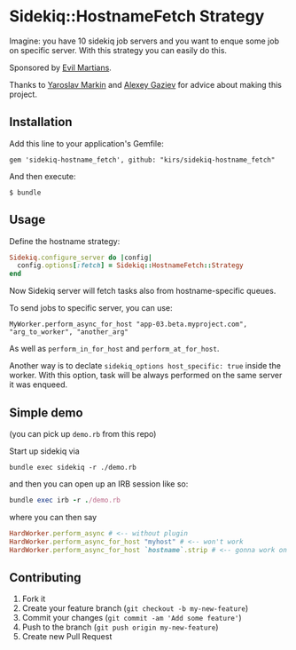 # Sidekiq::HostnameFetch Strategy

Imagine: you have 10 sidekiq job servers and you want to enque some job on specific server. With this strategy you can easily do this.

Sponsored by [Evil Martians](http://evl.ms).

Thanks to [Yaroslav Markin](https://github.com/yaroslav) and [Alexey Gaziev](https://github.com/gazay) for advice about making this project.

## Installation

Add this line to your application's Gemfile:

    gem 'sidekiq-hostname_fetch', github: "kirs/sidekiq-hostname_fetch"

And then execute:

    $ bundle

## Usage

Define the hostname strategy:

```ruby
Sidekiq.configure_server do |config|
  config.options[:fetch] = Sidekiq::HostnameFetch::Strategy
end
```

Now Sidekiq server will fetch tasks also from hostname-specific queues.

To send jobs to specific server, you can use:

```
MyWorker.perform_async_for_host "app-03.beta.myproject.com", "arg_to_worker", "another_arg"
```

As well as `perform_in_for_host` and `perform_at_for_host`.

Another way is to declate `sidekiq_options host_specific: true` inside the worker.
With this option, task will be always performed on the same server it was enqueed.

## Simple demo

(you can pick up `demo.rb` from this repo)

Start up sidekiq via

```
bundle exec sidekiq -r ./demo.rb
```

and then you can open up an IRB session like so:

```ruby
bundle exec irb -r ./demo.rb
```

where you can then say

```ruby
HardWorker.perform_async # <-- without plugin
HardWorker.perform_async_for_host "myhost" # <-- won't work
HardWorker.perform_async_for_host `hostname`.strip # <-- gonna work on your machine
```

## Contributing

1. Fork it
2. Create your feature branch (`git checkout -b my-new-feature`)
3. Commit your changes (`git commit -am 'Add some feature'`)
4. Push to the branch (`git push origin my-new-feature`)
5. Create new Pull Request
